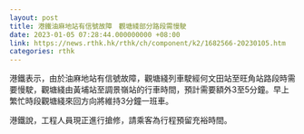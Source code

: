 ```yaml
---
layout: post
title: 港鐵油麻地站有信號故障　觀塘綫部分路段需慢駛
date: 2023-01-05 07:28:44.000000000 +08:00
link: https://news.rthk.hk/rthk/ch/component/k2/1682566-20230105.htm
categories: rthk
---
```


港鐵表示，由於油麻地站有信號故障，觀塘綫列車駛經何文田站至旺角站路段時需要慢駛，觀塘綫由黃埔站至調景嶺站的行車時間，預計需要額外3至5分鐘。早上繁忙時段觀塘綫來回方向將維持3分鐘一班車。

港鐵說，工程人員現正進行搶修，請乘客為行程預留充裕時間。

